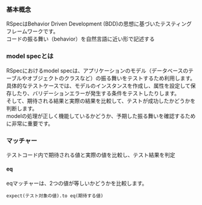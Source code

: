 ### 基本概念
RSpecはBehavior Driven Development (BDD)の思想に基づいたテスティングフレームワークです。<br>
コードの振る舞い（behavior）を自然言語に近い形で記述する<br>


### model specとは
RSpecにおけるmodel specは、アプリケーションのモデル（データベースのテーブルやオブジェクトのクラスなど）の振る舞いをテストするため利用します。<br>
具体的なテストケースでは、モデルのインスタンスを作成し、属性を設定して保存したり、バリデーションエラーが発生する条件をテストしたりします。<br>
そして、期待される結果と実際の結果を比較して、テストが成功したかどうかを判断します。<br>
modelの処理が正しく機能しているかどうか、予期した振る舞いを確認するために非常に重要です。<br>

### マッチャー
テストコード内で期待される値と実際の値を比較し、テスト結果を判定
#### eq
eqマッチャーは、2つの値が等しいかどうかを比較します。<br>
```
expect(テスト対象の値).to eq(期待する値)
```
